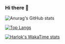 ### Hi there 👋

![Anurag's GitHub stats](https://github-readme-stats.vercel.app/api?username=ElectRICdll&show_icons=true&theme=radical&locale=cn)

[![Top Langs](https://github-readme-stats.vercel.app/api/top-langs/?username=ElectRICdll&layout=donut&locale=cn)](https://github.com/anuraghazra/github-readme-stats)

[![Harlok's WakaTime stats](https://github-readme-stats.vercel.app/api/wakatime?username=ElectRICdll)](https://github.com/anuraghazra/github-readme-stats)
